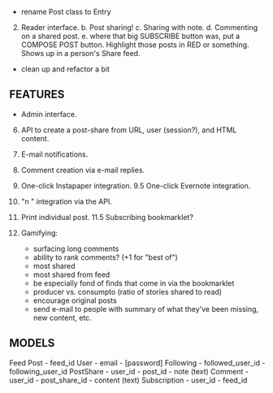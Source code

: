 - rename Post class to Entry

2. Reader interface.
	b. Post sharing!
	c. Sharing with note.
	d. Commenting on a shared post.
	e. where that big SUBSCRIBE button was, put a COMPOSE POST button. Highlight those posts in RED or something. Shows up in a person's Share feed.

- clean up and refactor a bit

## FEATURES

* Admin interface.
6. API to create a post-share from URL, user (session?), and HTML content.

7. E-mail notifications.
8. Comment creation via e-mail replies.
9. One-click Instapaper integration.
9.5 One-click Evernote integration.
10. "n <note>" integration via the API.
11. Print individual post.
11.5 Subscribing bookmarklet?
12. Gamifying:
	- surfacing long comments
	- ability to rank comments? (+1 for "best of")
	- most shared
	- most shared from feed
	- be especially fond of finds that come in via the bookmarklet
	- producer vs. consumpto (ratio of stories shared to read)
	- encourage original posts
	- send e-mail to people with summary of what they've been missing, new content, etc.

## MODELS

Feed
Post
	- feed_id
User
	- email
	- [password]
Following
	- followed_user_id
	- following_user_id
PostShare
	- user_id
	- post_id
	- note (text)
Comment
	- user_id
	- post_share_id
	- content (text)
Subscription
	- user_id
	- feed_id